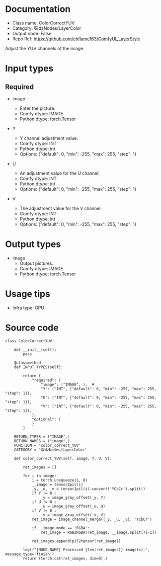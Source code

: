 # Documentation
- Class name: ColorCorrectYUV
- Category: 😺dzNodes/LayerColor
- Output node: False
- Repo Ref: https://github.com/chflame163/ComfyUI_LayerStyle

Adjust the YUV channels of the image.

# Input types
## Required

- image
    - Enter the picture.
    - Comfy dtype: IMAGE
    - Python dtype: torch.Tensor

- Y
    - Y channel adjustment value.
    - Comfy dtype: INT
    - Python dtype: int
    - Options: {"default": 0, "min": -255, "max": 255, "step": 1}

- U
    - An adjustment value for the U channel.
    - Comfy dtype: INT
    - Python dtype: int
    - Options: {"default": 0, "min": -255, "max": 255, "step": 1}

- V
    - The adjustment value for the V channel.
    - Comfy dtype: INT
    - Python dtype: int
    - Options: {"default": 0, "min": -255, "max": 255, "step": 1}

# Output types

- image
    - Output pictures.
    - Comfy dtype: IMAGE
    - Python dtype: torch.Tensor

# Usage tips
- Infra type: GPU

# Source code
```
class ColorCorrectYUV:

    def __init__(self):
        pass

    @classmethod
    def INPUT_TYPES(self):

        return {
            "required": {
                "image": ("IMAGE", ),  #
                "Y": ("INT", {"default": 0, "min": -255, "max": 255, "step": 1}),
                "U": ("INT", {"default": 0, "min": -255, "max": 255, "step": 1}),
                "V": ("INT", {"default": 0, "min": -255, "max": 255, "step": 1}),
            },
            "optional": {
            }
        }

    RETURN_TYPES = ("IMAGE",)
    RETURN_NAMES = ("image",)
    FUNCTION = 'color_correct_YUV'
    CATEGORY = '😺dzNodes/LayerColor'

    def color_correct_YUV(self, image, Y, U, V):

        ret_images = []

        for i in image:
            i = torch.unsqueeze(i, 0)
            __image = tensor2pil(i)
            _y, _u, _v = tensor2pil(i).convert('YCbCr').split()
            if Y != 0 :
                _y = image_gray_offset(_y, Y)
            if U != 0 :
                _u = image_gray_offset(_u, U)
            if V != 0 :
                _v = image_gray_offset(_v, V)
            ret_image = image_channel_merge((_y, _u, _v), 'YCbCr')

            if __image.mode == 'RGBA':
                ret_image = RGB2RGBA(ret_image, __image.split()[-1])

            ret_images.append(pil2tensor(ret_image))

        log(f"{NODE_NAME} Processed {len(ret_images)} image(s).", message_type='finish')
        return (torch.cat(ret_images, dim=0),)
```